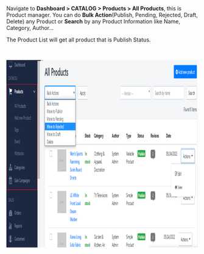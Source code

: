 <p>&nbsp;</p>
<p>Navigate to&nbsp;<strong>Dashboard &gt; CATALOG &gt; Products &gt; All Products</strong>, this is Product manager. You can do&nbsp;<strong>Bulk Action</strong>(Publish, Pending, Rejected, Draft, Delete) any Product or&nbsp;<strong>Search</strong>&nbsp;by any Product Information like Name, Category, Author...</p>
<p>The Product List will get all product that is Publish Status.</p>
<p>&nbsp;</p>
<p><img src="/assets/images/product-manager/08a39727e976b9f0e370ca61229831e4.png" alt="" width="1242" height="493" /></p>